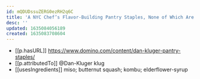 ```yaml
---
id: mQDUDssuZERG0ezRH2q6C
title: 'A NYC Chef’s Flavor-Building Pantry Staples, None of Which Are Olive Oil'
desc: ''
updated: 1635084056189
created: 1635083708604
---
```




- [[p.hasURL]] https://www.domino.com/content/dan-kluger-pantry-staples/
- [[p.attributedTo]] @Dan-Kluger klug
- [[usesIngredients]] miso; butternut squash; kombu; elderflower-syrup
